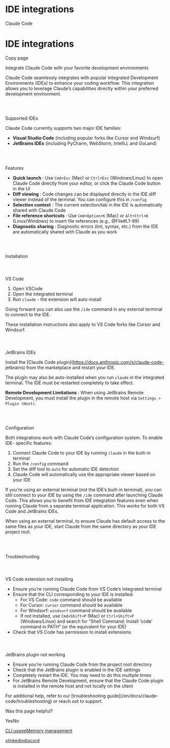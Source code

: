 # IDE integrations

Claude Code

# IDE integrations

Copy page

Integrate Claude Code with your favorite development environments

Claude Code seamlessly integrates with popular Integrated Development
Environments (IDEs) to enhance your coding workflow. This integration allows
you to leverage Claude’s capabilities directly within your preferred
development environment.

##

​

Supported IDEs

Claude Code currently supports two major IDE families:

  * **Visual Studio Code** (including popular forks like Cursor and Windsurf)
  * **JetBrains IDEs** (including PyCharm, WebStorm, IntelliJ, and GoLand)

##

​

Features

  * **Quick launch** : Use `Cmd+Esc` (Mac) or `Ctrl+Esc` (Windows/Linux) to open Claude Code directly from your editor, or click the Claude Code button in the UI
  * **Diff viewing** : Code changes can be displayed directly in the IDE diff viewer instead of the terminal. You can configure this in `/config`
  * **Selection context** : The current selection/tab in the IDE is automatically shared with Claude Code
  * **File reference shortcuts** : Use `Cmd+Option+K` (Mac) or `Alt+Ctrl+K` (Linux/Windows) to insert file references (e.g., @File#L1-99)
  * **Diagnostic sharing** : Diagnostic errors (lint, syntax, etc.) from the IDE are automatically shared with Claude as you work

##

​

Installation

###

​

VS Code

  1. Open VSCode
  2. Open the integrated terminal
  3. Run `claude` \- the extension will auto-install

Going forward you can also use the `/ide` command in any external terminal to
connect to the IDE.

These installation instructions also apply to VS Code forks like Cursor and
Windsurf.

###

​

JetBrains IDEs

Install the [Claude Code plugin](https://docs.anthropic.com/s/claude-code-
jetbrains) from the marketplace and restart your IDE.

The plugin may also be auto-installed when you run `claude` in the integrated
terminal. The IDE must be restarted completely to take effect.

**Remote Development Limitations** : When using JetBrains Remote Development,
you must install the plugin in the remote host via `Settings > Plugin (Host)`.

##

​

Configuration

Both integrations work with Claude Code’s configuration system. To enable IDE-
specific features:

  1. Connect Claude Code to your IDE by running `claude` in the built-in terminal
  2. Run the `/config` command
  3. Set the diff tool to `auto` for automatic IDE detection
  4. Claude Code will automatically use the appropriate viewer based on your IDE

If you’re using an external terminal (not the IDE’s built-in terminal), you
can still connect to your IDE by using the `/ide` command after launching
Claude Code. This allows you to benefit from IDE integration features even
when running Claude from a separate terminal application. This works for both
VS Code and JetBrains IDEs.

When using an external terminal, to ensure Claude has default access to the
same files as your IDE, start Claude from the same directory as your IDE
project root.

##

​

Troubleshooting

###

​

VS Code extension not installing

  * Ensure you’re running Claude Code from VS Code’s integrated terminal
  * Ensure that the CLI corresponding to your IDE is installed:
    * For VS Code: `code` command should be available
    * For Cursor: `cursor` command should be available
    * For Windsurf: `windsurf` command should be available
    * If not installed, use `Cmd+Shift+P` (Mac) or `Ctrl+Shift+P` (Windows/Linux) and search for “Shell Command: Install ‘code’ command in PATH” (or the equivalent for your IDE)
  * Check that VS Code has permission to install extensions

###

​

JetBrains plugin not working

  * Ensure you’re running Claude Code from the project root directory
  * Check that the JetBrains plugin is enabled in the IDE settings
  * Completely restart the IDE. You may need to do this multiple times
  * For JetBrains Remote Development, ensure that the Claude Code plugin is installed in the remote host and not locally on the client

For additional help, refer to our [troubleshooting guide](/en/docs/claude-
code/troubleshooting) or reach out to support.

Was this page helpful?

YesNo

[CLI usage](/en/docs/claude-code/cli-usage)[Memory
management](/en/docs/claude-code/memory)

[x](https://x.com/AnthropicAI)[linkedin](https://www.linkedin.com/company/anthropicresearch)[discord](https://www.anthropic.com/discord)

